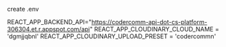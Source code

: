 create .env

REACT_APP_BACKEND_API="https://codercomm-api-dot-cs-platform-306304.et.r.appspot.com/api"
REACT_APP_CLOUDINARY_CLOUD_NAME = 'dgmjjqbnl'
REACT_APP_CLOUDINARY_UPLOAD_PRESET = 'codercommn'
